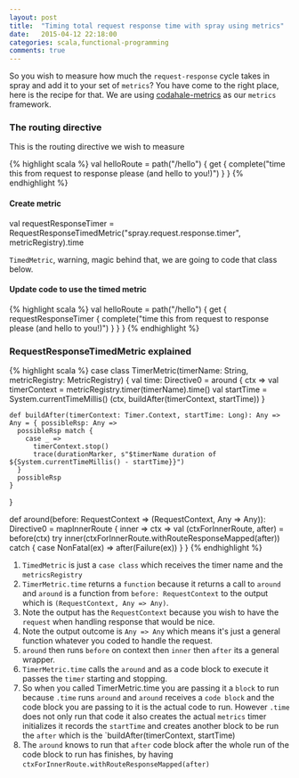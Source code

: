 ```yaml
---
layout: post
title:  "Timing total request response time with spray using metrics"
date:   2015-04-12 22:18:00
categories: scala,functional-programming
comments: true
---
```

So you wish to measure how much the `request-response` cycle takes in spray and add it to your set of `metrics`? You have come to the right place, here is the recipe for that.  We are using [codahale-metrics](https://github.com/dropwizard/metrics) as our `metrics` framework.

### The routing directive
This is the routing directive we wish to measure

{% highlight scala %}
val helloRoute = path("/hello") {
    get {
      complete("time this from request to response please (and hello to you!)")
    }
}
{% endhighlight %}

#### Create metric
val requestResponseTimer = RequestResponseTimedMetric("spray.request.response.timer", metricRegistry).time

`TimedMetric`, warning, magic behind that, we are going to code that class below.

#### Update code to use the timed metric
{% highlight scala %}
val helloRoute = path("/hello") {
    get {
        requestResponseTimer {
            complete("time this from request to response please (and hello to you!)")
        }
    }
}
{% endhighlight %}

### RequestResponseTimedMetric explained
{% highlight scala %}
  case class TimerMetric(timerName: String, metricRegistry: MetricRegistry) {
    val time: Directive0 =
      around { ctx =>
        val timerContext = metricRegistry.timer(timerName).time()
        val startTime = System.currentTimeMillis()
        (ctx, buildAfter(timerContext, startTime))
      }

    def buildAfter(timerContext: Timer.Context, startTime: Long): Any => Any = { possibleRsp: Any =>
      possibleRsp match {
        case _ =>
          timerContext.stop()
          trace(durationMarker, s"$timerName duration of ${System.currentTimeMillis() - startTime}}")
      }
      possibleRsp
    }

  }

  def around(before: RequestContext => (RequestContext, Any => Any)): Directive0 =
    mapInnerRoute { inner =>
      ctx =>
        val (ctxForInnerRoute, after) = before(ctx)
        try inner(ctxForInnerRoute.withRouteResponseMapped(after))
        catch { case NonFatal(ex) => after(Failure(ex)) }
    }
{% endhighlight %}

1. `TimedMetric` is just a `case class` which receives the timer name and the `metricsRegistry`
1. `TimerMetric.time` returns a `function` because it returns a call to `around` and `around` is a function from `before: RequestContext` to the output which is `(RequestContext, Any => Any)`.
1. Note the output has the `RequestContext` because you wish to have the `request` when handling response that would be nice.
1. Note the output outcome is `Any => Any` which means it's just a general function whatever you coded to handle the request.
1. `around` then runs `before` on context then `inner` then `after` its a general wrapper.
1. `TimerMetric.time` calls the `around` and as a code block to execute it passes the `timer` starting and stopping.
1. So when you called TimerMetric.time you are passing it a `block` to run because `.time` runs `around` and `around` receives a `code block` and the code block you are passing to it is the actual code to run.  However `.time` does not only run that code it also creates the actual `metrics` timer initializes it records the `startTime` and creates another block to be run the `after` which is the `buildAfter(timerContext, startTime)
1. The `around` knows to run that `after` code block after the whole run of the code block to run has finishes, by having `ctxForInnerRoute.withRouteResponseMapped(after)`
